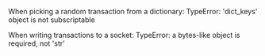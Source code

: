 
When picking a random transaction from a dictionary:
TypeError: 'dict_keys' object is not subscriptable

When writing transactions to a socket:
TypeError: a bytes-like object is required, not 'str'
